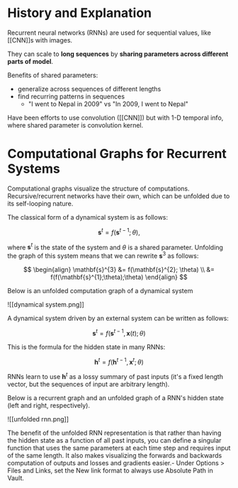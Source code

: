 # History and Explanation

Recurrent neural networks (RNNs) are used for sequential values, like [[CNN]]s with images. 

They can scale to **long sequences** by **sharing parameters across different parts of model**. 

Benefits of shared parameters:
- generalize across sequences of different lengths
- find recurring patterns in sequences
	- "I went to Nepal in 2009" vs "In 2009, I went to Nepal"

Have been efforts to use convolution ([[CNN]]) but with 1-D temporal info, where shared parameter is convolution kernel.

# Computational Graphs for Recurrent Systems

Computational graphs visualize the structure of computations. Recursive/recurrent networks have their own, which can be unfolded due to its self-looping nature.

The classical form of a dynamical system is as follows:

$$
\mathbf{s}^{t} = f(\mathbf{s}^{t-1}; \theta),
$$

where $\mathbf{s}^{t}$ is the state of the system and $\theta$ is a shared parameter. Unfolding the graph of this system means that we can rewrite $\mathbf{s}^{3}$ as follows:

$$
\begin{align}
\mathbf{s}^{3} &= f(\mathbf{s}^{2}; \theta) \\
&= f(f(\mathbf{s}^{1};\theta);\theta)
\end{align}
$$

Below is an unfolded computation graph of a dynamical system

![[dynamical system.png]]

A dynamical system driven by an external system can be written as follows:

$$
\mathbf{s}^{t} = f(\mathbf{s}^{t-1}, \mathbf{x}(t);\theta)
$$

This is the formula for the hidden state in many RNNs:

$$
\mathbf{h}^{t} = f(\mathbf{h}^{t-1}, \mathbf{x}^{t}; \theta)
$$

RNNs learn to use $\mathbf{h}^{t}$ as a lossy summary of past inputs (it's a fixed length vector, but the sequences of input are arbitrary length). 

Below is a recurrent graph and an unfolded graph of a RNN's hidden state (left and right, respectively).

![[unfolded rnn.png]]

The benefit of the unfolded RNN representation is that rather than having the hidden state as a function of all past inputs, you can define a singular function that uses the same parameters at each time step and requires input of the same length. It also makes visualizing the forwards and backwards computation of outputs and losses and gradients easier.-   Under Options > Files and Links, set the New link format to always use Absolute Path in Vault.